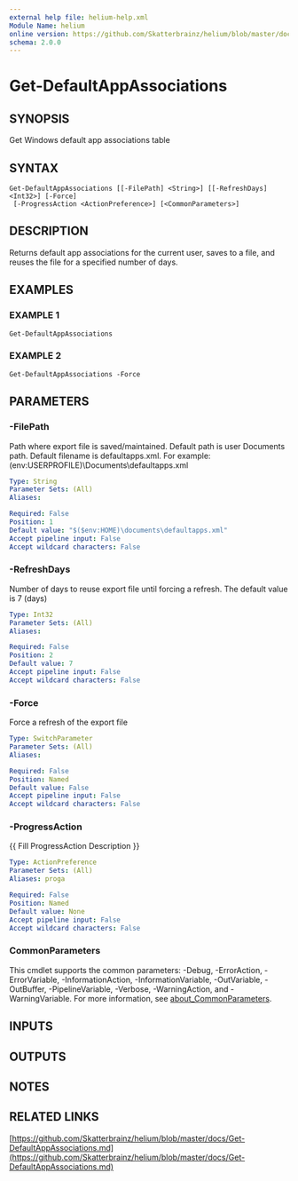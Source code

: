 ```yaml
---
external help file: helium-help.xml
Module Name: helium
online version: https://github.com/Skatterbrainz/helium/blob/master/docs/Get-DefaultAppAssociations.md
schema: 2.0.0
---
```


# Get-DefaultAppAssociations

## SYNOPSIS
Get Windows default app associations table

## SYNTAX

```
Get-DefaultAppAssociations [[-FilePath] <String>] [[-RefreshDays] <Int32>] [-Force]
 [-ProgressAction <ActionPreference>] [<CommonParameters>]
```

## DESCRIPTION
Returns default app associations for the current user, saves to a file, and reuses the file for a specified number of days.

## EXAMPLES

### EXAMPLE 1
```
Get-DefaultAppAssociations
```

### EXAMPLE 2
```
Get-DefaultAppAssociations -Force
```

## PARAMETERS

### -FilePath
Path where export file is saved/maintained.
Default path is user Documents path.
Default filename is defaultapps.xml.
For example: $($env:USERPROFILE)\Documents\defaultapps.xml

```yaml
Type: String
Parameter Sets: (All)
Aliases:

Required: False
Position: 1
Default value: "$($env:HOME)\documents\defaultapps.xml"
Accept pipeline input: False
Accept wildcard characters: False
```

### -RefreshDays
Number of days to reuse export file until forcing a refresh.
The default value is 7 (days)

```yaml
Type: Int32
Parameter Sets: (All)
Aliases:

Required: False
Position: 2
Default value: 7
Accept pipeline input: False
Accept wildcard characters: False
```

### -Force
Force a refresh of the export file

```yaml
Type: SwitchParameter
Parameter Sets: (All)
Aliases:

Required: False
Position: Named
Default value: False
Accept pipeline input: False
Accept wildcard characters: False
```

### -ProgressAction
{{ Fill ProgressAction Description }}

```yaml
Type: ActionPreference
Parameter Sets: (All)
Aliases: proga

Required: False
Position: Named
Default value: None
Accept pipeline input: False
Accept wildcard characters: False
```

### CommonParameters
This cmdlet supports the common parameters: -Debug, -ErrorAction, -ErrorVariable, -InformationAction, -InformationVariable, -OutVariable, -OutBuffer, -PipelineVariable, -Verbose, -WarningAction, and -WarningVariable. For more information, see [about_CommonParameters](http://go.microsoft.com/fwlink/?LinkID=113216).

## INPUTS

## OUTPUTS

## NOTES

## RELATED LINKS

[https://github.com/Skatterbrainz/helium/blob/master/docs/Get-DefaultAppAssociations.md](https://github.com/Skatterbrainz/helium/blob/master/docs/Get-DefaultAppAssociations.md)

